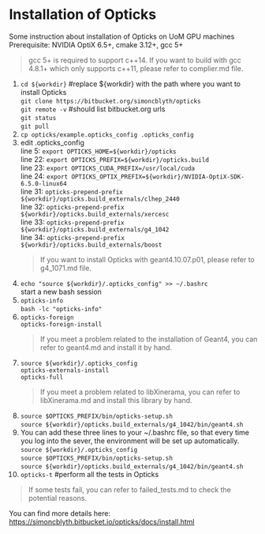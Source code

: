 # Installation of Opticks
Some instruction about installation of Opticks on UoM GPU machines  
Prerequisite: NVIDIA OptiX 6.5+, cmake 3.12+, gcc 5+
> gcc 5+ is required to support c++14. If you want to build with gcc 4.8.1+ which only supports c++11, please refer to complier.md file.  
1. `cd ${workdir}`  #replace ${workdir} with the path where you want to install Opticks  
   `git clone https://bitbucket.org/simoncblyth/opticks`  
   `git remote -v`  #should list bitbucket.org urls  
   `git status`  
   `git pull`  
2. `cp opticks/example.opticks_config .opticks_config`  
3. edit .opticks_config  
   line 5: `export OPTICKS_HOME=${workdir}/opticks`  
   line 22: `export OPTICKS_PREFIX=${workdir}/opticks.build`  
   line 23: `export OPTICKS_CUDA_PREFIX=/usr/local/cuda`  
   line 24: `export OPTICKS_OPTIX_PREFIX=${workdir}/NVIDIA-OptiX-SDK-6.5.0-linux64`  
   line 31:	`opticks-prepend-prefix ${workdir}/opticks.build_externals/clhep_2440`  
   line 32: `opticks-prepend-prefix ${workdir}/opticks.build_externals/xercesc`  
   line 33: `opticks-prepend-prefix ${workdir}/opticks.build_externals/g4_1042`  
   line 34: `opticks-prepend-prefix ${workdir}/opticks.build_externals/boost`  
   > If you want to install Opticks with geant4.10.07.p01, please refer to g4_1071.md file.  
4. `echo "source ${workdir}/.opticks_config" >> ~/.bashrc`  
   start a new bash session  
5. `opticks-info`  
   `bash -lc "opticks-info"`  
6. `opticks-foreign`  
   `opticks-foreign-install`     
   > If you meet a problem related to the installation of Geant4, you can refer to geant4.md and install it by hand.  
7. `source ${workdir}/.opticks_config`  
   `opticks-externals-install`  
   `opticks-full`  
   > If you meet a problem related to libXinerama, you can refer to libXinerama.md and install this library by hand.  
8. `source $OPTICKS_PREFIX/bin/opticks-setup.sh`  
   `source ${workdir}/opticks.build_externals/g4_1042/bin/geant4.sh`  
9. You can add these three lines to your ~/.bashrc file, so that every time you log into the sever, the environment will be set up automatically.  
   `source ${workdir}/.opticks_config`  
   `source $OPTICKS_PREFIX/bin/opticks-setup.sh`  
   `source ${workdir}/opticks.build_externals/g4_1042/bin/geant4.sh`  
10. `opticks-t` #perform all the tests in Opticks  
   > If some tests fail, you can refer to failed_tests.md to check the potential reasons.  

You can find more details here: https://simoncblyth.bitbucket.io/opticks/docs/install.html


